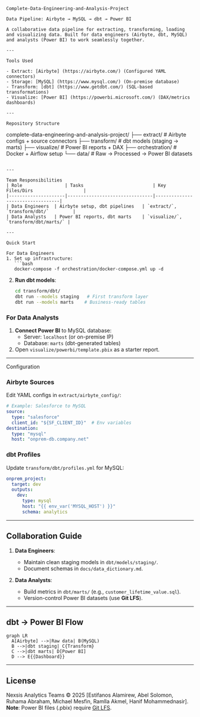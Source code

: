 ```
Complete-Data-Engineering-and-Analysis-Project

Data Pipeline: Airbyte → MySQL → dbt → Power BI

A collaborative data pipeline for extracting, transforming, loading and visualizing data. Built for data engineers (Airbyte, dbt, MySQL) and analysts (Power BI) to work seamlessly together.

---

Tools Used

- Extract: [Airbyte] (https://airbyte.com/) (Configured YAML connectors)
- Storage: [MySQL] (https://www.mysql.com/) (On-premise database)
- Transform: [dbt] (https://www.getdbt.com/) (SQL-based transformations)
- Visualize: [Power BI] (https://powerbi.microsoft.com/) (DAX/metrics dashboards)

---

Repository Structure

```
complete-data-engineering-and-analysis-project/
├── extract/        # Airbyte configs + source connectors
├── transform/      # dbt models (staging → marts)
├── visualize/      # Power BI reports + DAX
├── orchestration/  # Docker + Airflow setup
└── data/           # Raw → Processed → Power BI datasets
```

---

Team Responsibilities
| Role                | Tasks                          | Key Files/Dirs                   |
|---------------------|--------------------------------|----------------------------------|
| Data Engineers  | Airbyte setup, dbt pipelines   | `extract/`, `transform/dbt/`         |
| Data Analysts   | Power BI reports, dbt marts    | `visualize/`, `transform/dbt/marts/` |

---

Quick Start

For Data Engineers
1. Set up infrastructure:
   ```bash
   docker-compose -f orchestration/docker-compose.yml up -d
   ```
2. **Run dbt models**:
   ```bash
   cd transform/dbt/
   dbt run --models staging   # First transform layer
   dbt run --models marts    # Business-ready tables
   ```

### For Data Analysts
1. **Connect Power BI** to MySQL database:  
   - Server: `localhost` (or on-premise IP)  
   - Database: `marts` (dbt-generated tables)  
2. Open `visualize/powerbi/template.pbix` as a starter report.

---

Configuration

### Airbyte Sources
Edit YAML configs in `extract/airbyte_config/`:
```yaml
# Example: Salesforce to MySQL
source:
  type: "salesforce"
  client_id: "${SF_CLIENT_ID}"  # Env variables
destination:
  type: "mysql"
  host: "onprem-db.company.net"
```

### dbt Profiles
Update `transform/dbt/profiles.yml` for MySQL:
```yaml
onprem_project:
  target: dev
  outputs:
    dev:
      type: mysql
      host: "{{ env_var('MYSQL_HOST') }}"
      schema: analytics
```

---

## Collaboration Guide

1. **Data Engineers**:
   - Maintain clean staging models in `dbt/models/staging/`.  
   - Document schemas in `docs/data_dictionary.md`.  

2. **Data Analysts**:
   - Build metrics in `dbt/marts/` (e.g., `customer_lifetime_value.sql`).  
   - Version-control Power BI datasets (use **Git LFS**).  

---

## dbt → Power BI Flow
```mermaid
graph LR
  A[Airbyte] -->|Raw data| B(MySQL)
  B -->|dbt staging| C{Transform}
  C -->|dbt marts| D[Power BI]
  D --> E{{Dashboard}}
```

---

## License
Nexsis Analytics Teams © 2025 [Estifanos Alamirew, Abel Solomon, Ruhama Abraham, Michael Mesfin, Ramlla Akmel, Hanif Mohammednasir].  
**Note**: Power BI files (.pbix) require [Git LFS](https://git-lfs.github.com/).
```
